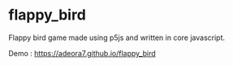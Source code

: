 # flappy_bird

Flappy bird game made using p5js and written in core javascript.

Demo : https://adeora7.github.io/flappy_bird
